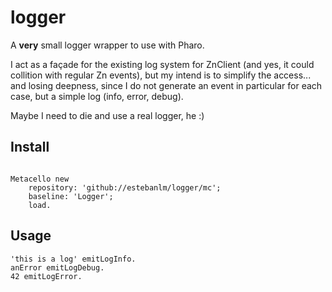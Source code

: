 # logger

A **very** small logger wrapper to use with Pharo.

I act as a façade for the existing log system for ZnClient (and yes, it could collition with regular Zn 
events), but my intend is to simplify the access... and losing deepness, since I do not generate an event 
in particular for each case, but a simple log (info, error, debug).

Maybe I need to die and use a real logger, he :)

## Install

```language=Smalltalk

Metacello new
	repository: 'github://estebanlm/logger/mc';
	baseline: 'Logger';
	load.
```

## Usage

```language=Smalltalk
'this is a log' emitLogInfo.
anError emitLogDebug.
42 emitLogError.
```